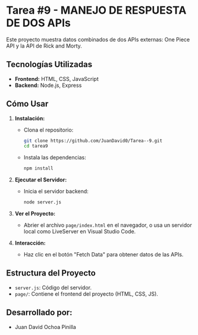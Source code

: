 # Tarea #9 - MANEJO DE RESPUESTA DE DOS APIs

Este proyecto muestra datos combinados de dos APIs externas: One Piece API y la API de Rick and Morty. 

## Tecnologías Utilizadas

- **Frontend:** HTML, CSS, JavaScript
- **Backend:** Node.js, Express

## Cómo Usar

1. **Instalación:**
   - Clona el repositorio:
     ```bash
     git clone https://github.com/JuanDavid0/Tarea--9.git
     cd tarea9
     ```
   - Instala las dependencias:
     ```bash
     npm install
     ```

2. **Ejecutar el Servidor:**
   - Inicia el servidor backend:
     ```bash
     node server.js
     ```

3. **Ver el Proyecto:**
   - Abrier el archivo `page/index.html` en el navegador, o usa un servidor local como LiveServer en Visual Studio Code.

4. **Interacción:**
   - Haz clic en el botón "Fetch Data" para obtener datos de las APIs.

## Estructura del Proyecto

- `server.js`: Código del servidor.
- `page/`: Contiene el frontend del proyecto (HTML, CSS, JS).

## Desarrollado por:
  - Juan David Ochoa Pinilla

